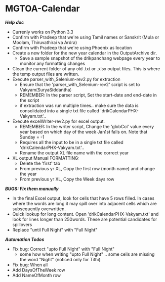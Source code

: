 # MGTOA-Calendar

***Help doc***

- Currenly works on Python 3.3
- Confirm with Pradeep that we're using Tamil names or Sanskrit (Mula or Moolam, Thiruvathirai va Ardra)
- Confirm with Pradeep that we're using Phoenix as location
- Create a new folder for the new year calendar in the OutputArchive dir. 
	- Save a sample snapshot of the drikpanchang webpage every year to monitor any formatting changes	
- Clean the current folder of any old .txt or .xlsx output files. This is where the temp output files are written. 
- Execute parser_with_Selenium-rev2.py for extraction
	- Ensure that the 'parser_with_Selenium-rev2' script is set to Vakyam(SuryaSiddantha)	
	- REMEMBER: In the parser script, Set the start-date and end-date in the script	
	- if extraction was run multiple times.. make sure the data is consolidated into a single txt file called 'drikCalendarPHX-Vakyam.txt'..
- Execute excelWriter-rev2.py for excel output. 
	- REMEMBER: In the writer script, Change the 'globCol' value every year based on which day of the week Jan1st falls on. Note that Sunday = -1	
	- Requires all the input to be in a single txt file called 'drikCalendarPHX-Vakyam.txt'..
	- Rename the output XL file name with the correct year
- XL output Manual FORMATTING: 
	- Delete the 'first' tab
	- From previous yr XL, Copy the first row (month name) and change the year
	- From previous yr XL, Copy the Week days row

*****BUGS: Fix them manually*****
- In the final Excel output, look for cells that have 5 rows filled. In cases where the words are long it may spill over into adjacent cells which are subsequently overwritten.
- Quick lookup for long content. Open 'drikCalendarPHX-Vakyam.txt' and look for lines longer than 250words. These are potential candidates for spillovers
- Replace "until Full Night" with "Full Night"

*****Automation Todos*****
- Fix bug: Correct "upto Full Night" with "Full Night"
	- some how when writing "upto Full Night" .. some cells are missing the word "Night" (noticed only for Tithi)
- Fix bug: When all 
- Add DaysOfTheWeek row
- Add NameOfMonth row
